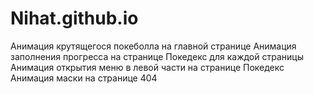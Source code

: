 # Nihat.github.io
Анимация крутящегося покеболла на главной странице
Анимация заполнения прогресса на странице Покедекс для каждой страницы
Анимация открытия меню в левой части на странице Покедекс
Анимация маски на странице 404
